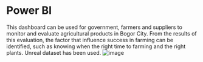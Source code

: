 # Power BI
This dashboard can be used for government, farmers and suppliers to monitor and evaluate agricultural products in Bogor City. From the results of this evaluation, the factor that influence success in farming can be identified, such as knowing when the right time to farming and the right plants. Unreal dataset has been used.
![image](https://github.com/nandanovenia/power-bi/assets/58127585/5332eda0-6e8b-4893-b9aa-3633623dd91e)

